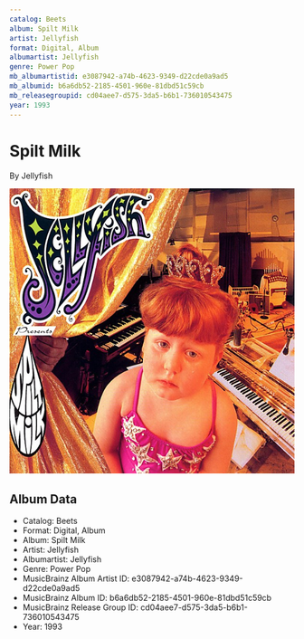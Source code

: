 ```yaml
---
catalog: Beets
album: Spilt Milk
artist: Jellyfish
format: Digital, Album
albumartist: Jellyfish
genre: Power Pop
mb_albumartistid: e3087942-a74b-4623-9349-d22cde0a9ad5
mb_albumid: b6a6db52-2185-4501-960e-81dbd51c59cb
mb_releasegroupid: cd04aee7-d575-3da5-b6b1-736010543475
year: 1993
---
```


# Spilt Milk

By Jellyfish

![](../../assets/beetscovers/Jellyfish-Spilt_Milk.jpg)

## Album Data

- Catalog: Beets
- Format: Digital, Album
- Album: Spilt Milk
- Artist: Jellyfish
- Albumartist: Jellyfish
- Genre: Power Pop
- MusicBrainz Album Artist ID: e3087942-a74b-4623-9349-d22cde0a9ad5
- MusicBrainz Album ID: b6a6db52-2185-4501-960e-81dbd51c59cb
- MusicBrainz Release Group ID: cd04aee7-d575-3da5-b6b1-736010543475
- Year: 1993

